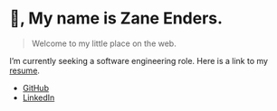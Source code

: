 # 👋, My name is Zane Enders.

> Welcome to my little place on the web.

I’m currently seeking a software engineering role. Here is a link to my 
[resume](/resume).

- [GitHub](https://github.com/zaneenders)
- [LinkedIn](https://www.linkedin.com/in/zane-enders)